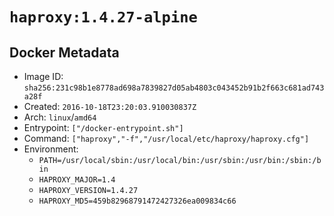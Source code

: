 # `haproxy:1.4.27-alpine`

## Docker Metadata

- Image ID: `sha256:231c98b1e8778ad698a7839827d05ab4803c043452b91b2f663c681ad743a28f`
- Created: `2016-10-18T23:20:03.910030837Z`
- Arch: `linux`/`amd64`
- Entrypoint: `["/docker-entrypoint.sh"]`
- Command: `["haproxy","-f","/usr/local/etc/haproxy/haproxy.cfg"]`
- Environment:
  - `PATH=/usr/local/sbin:/usr/local/bin:/usr/sbin:/usr/bin:/sbin:/bin`
  - `HAPROXY_MAJOR=1.4`
  - `HAPROXY_VERSION=1.4.27`
  - `HAPROXY_MD5=459b82968791472427326ea009834c66`
